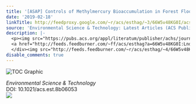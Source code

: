```yaml
---
title: '[ASAP] Controls of Methylmercury Bioaccumulation in Forest Floor Food Webs'
date: '2019-02-18'
linkTitle: http://feedproxy.google.com/~r/acs/esthag/~3/66W5v48KG0I/acs.est.8b06053
source: 'Environmental Science & Technology: Latest Articles (ACS Publications)'
description: |-
  <p><img src="https://pubs.acs.org/appl/literatum/publisher/achs/journals/content/esthag/0/esthag.ahead-of-print/acs.est.8b06053/20190218/images/medium/es-2018-060539_0005.gif" alt="TOC Graphic"/></p><div><cite>Environmental Science & Technology</cite></div><div>DOI: 10.1021/acs.est.8b06053</div><div class="feedflare">
  <a href="http://feeds.feedburner.com/~ff/acs/esthag?a=66W5v48KG0I:LndKXug2Omk:yIl2AUoC8zA"><img src="http://feeds.feedburner.com/~ff/acs/esthag?d=yIl2AUoC8zA" border="0"></img></a>
  </div><img src="http://feeds.feedburner.com/~r/acs/esthag/~4/66W5v48KG0I" height="1" width="1" ...
disable_comments: true
---
```

<p><img src="https://pubs.acs.org/appl/literatum/publisher/achs/journals/content/esthag/0/esthag.ahead-of-print/acs.est.8b06053/20190218/images/medium/es-2018-060539_0005.gif" alt="TOC Graphic"/></p><div><cite>Environmental Science & Technology</cite></div><div>DOI: 10.1021/acs.est.8b06053</div><div class="feedflare">
<a href="http://feeds.feedburner.com/~ff/acs/esthag?a=66W5v48KG0I:LndKXug2Omk:yIl2AUoC8zA"><img src="http://feeds.feedburner.com/~ff/acs/esthag?d=yIl2AUoC8zA" border="0"></img></a>
</div><img src="http://feeds.feedburner.com/~r/acs/esthag/~4/66W5v48KG0I" height="1" width="1" ...